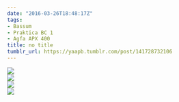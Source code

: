 ```yaml
---
date: "2016-03-26T18:48:17Z"
tags:
- Bassum
- Praktica BC 1
- Agfa APX 400
title: no title
tumblr_url: https://yaapb.tumblr.com/post/141728732106
---
```

 ![](/tumblr_files/tumblr_o4nqshE46l1v9quwwo1_1280.jpg)  
 ![](/tumblr_files/tumblr_o4nqshE46l1v9quwwo2_1280.jpg)  
 ![](/tumblr_files/tumblr_o4nqshE46l1v9quwwo3_1280.jpg)  
 ![](/tumblr_files/tumblr_o4nqshE46l1v9quwwo4_1280.jpg)  
  
